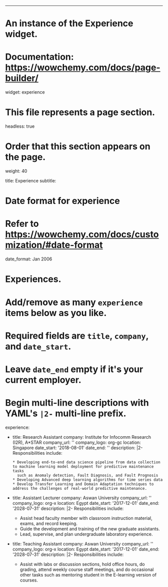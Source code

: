 ---
# An instance of the Experience widget.
# Documentation: https://wowchemy.com/docs/page-builder/
widget: experience

# This file represents a page section.
headless: true

# Order that this section appears on the page.
weight: 40

title: Experience
subtitle:

# Date format for experience
#   Refer to https://wowchemy.com/docs/customization/#date-format
date_format: Jan 2006

# Experiences.
#   Add/remove as many `experience` items below as you like.
#   Required fields are `title`, `company`, and `date_start`.
#   Leave `date_end` empty if it's your current employer.
#   Begin multi-line descriptions with YAML's `|2-` multi-line prefix.
experience:
  - title: Research Assistant
    company: Institute for Infocomm Research (I2R), A*STAR
    company_url: ''
    company_logo: org-gc
    location: Singapore
    date_start: '2018-08-01'
    date_end: ''
    description: |2-
        Responsibilities include:
        
        * Developing end-to-end data science pipeline from data collection to machine learning model deployment for predictive maintenance tasks
          such as Anomaly detection, Fault Diagnosis, and Fault Prognosis
        * Developing Advanced deep learning algorithms for time series data
        * Develop Transfer Learning and Domain Adaptation techniques to address the challenges of real-world predictive maintenance.

        
  - title: Assistant Lecturer
    company: Aswan University
    company_url: ''
    company_logo: org-x
    location: Egypt
    date_start: '2017-12-01'
    date_end: '2028-07-31'
    description: |2-
        Responsibilities include:
       * Assist head faculty member with classroom instruction material, exams, and record keeping.
       * Guide the development and training of the new graduate assistants.
       * Lead, supervise, and plan undergraduate laboratory experience.


  - title: Teaching Assistant 
    company: Aswan University
    company_url: ''
    company_logo: org-x
    location: Egypt
    date_start: '2017-12-01'
    date_end: '2028-07-31'
    description: |2-
     Responsibilities include:
    * Assist with labs or discussion sections, hold office hours, do grading, attend weekly course
      staff meetings, and do occasional other tasks such as mentoring student in the E-learning version of courses.

